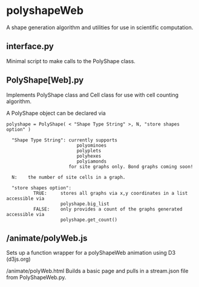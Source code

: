 polyshapeWeb
============

A shape generation algorithm and utilities for use in scientific computation.

interface.py
------------
  Minimal script to make calls to the PolyShape class.

PolyShape[Web].py
------------
  Implements PolyShape class and Cell class for use with cell counting algorithm.
  
  
  A PolyShape object can be declared via
  
    polyshape = PolyShape( < "Shape Type String" >, N, "store shapes option" )
    
      "Shape Type String": currently supports
                              polyominoes
                              polyplets
                              polyhexes
                              polyiamonds
                           for site graphs only. Bond graphs coming soon!
                           
      N:    the number of site cells in a graph.
      
      "store shapes option":
              TRUE:     stores all graphs via x,y coordinates in a list accessible via
                        polyshape.big_list
              FALSE:    only provides a count of the graphs generated accessible via
                        polyshape.get_count()
/animate/polyWeb.js
-------------------
  Sets up a function wrapper for a polyShapeWeb animation using D3 (d3js.org)
  
/animate/polyWeb.html
  Builds a basic page and pulls in a stream<N><Shape>.json file from PolyShapeWeb.py.
